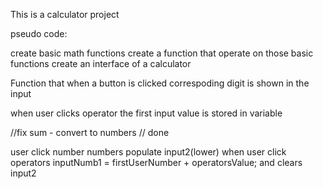 This is a calculator project 

pseudo code:

create basic math functions
create a function that operate on those basic functions
create an interface of a calculator


Function that when a button is clicked correspoding digit is shown in the input


when user clicks operator the first input value is stored in variable

//fix sum - convert to numbers // done












user click number
numbers populate input2(lower)
when user click operators inputNumb1 = firstUserNumber + operatorsValue; and clears input2
